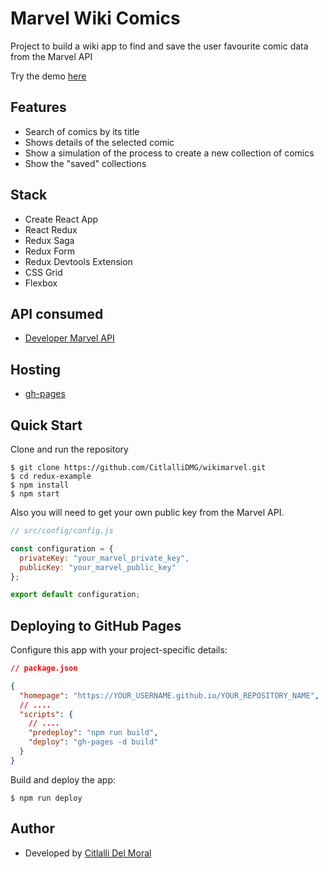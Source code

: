 # Marvel Wiki Comics

Project to build a wiki app to find and save the user favourite comic data from the Marvel API

Try the demo [here](https://citlallidmg.github.io/wikimarvel/)

## Features

- Search of comics by its title
- Shows details of the selected comic
- Show a simulation of the process to create a new collection of comics
- Show the "saved" collections

## Stack

- Create React App
- React Redux
- Redux Saga
- Redux Form
- Redux Devtools Extension
- CSS Grid
- Flexbox

## API consumed

- [Developer Marvel API](https://developer.marvel.com/)

## Hosting

- [gh-pages](https://github.com/gitname/react-gh-pages)

## Quick Start

Clone and run the repository

```shell
$ git clone https://github.com/CitlalliDMG/wikimarvel.git
$ cd redux-example
$ npm install
$ npm start
```

Also you will need to get your own public key from the Marvel API.

```javascript
// src/config/config.js

const configuration = {
  privateKey: "your_marvel_private_key",
  publicKey: "your_marvel_public_key"
};

export default configuration;
```

## Deploying to GitHub Pages

Configure this app with your project-specific details:

```json
// package.json

{
  "homepage": "https://YOUR_USERNAME.github.io/YOUR_REPOSITORY_NAME",
  // ....
  "scripts": {
    // ....
    "predeploy": "npm run build",
    "deploy": "gh-pages -d build"
  }
}
```

Build and deploy the app:

```shell
$ npm run deploy
```

## Author

- Developed by [Citlalli Del Moral](https://github.com/CitlalliDMG)
